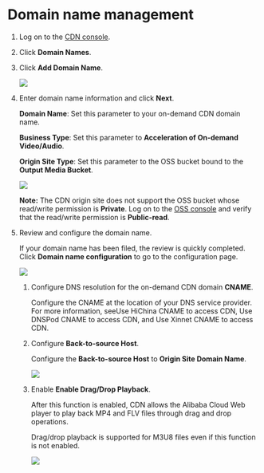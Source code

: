 # Domain name management

1.  Log on to the [CDN console](https://cdn.console.aliyun.com/?spm=5176.2020520001.0.0.mRqBX8#/).
2.  Click **Domain Names**.
3.  Click **Add Domain Name**.

    ![](https://static-aliyun-doc.oss-accelerate.aliyuncs.com/assets/img/11359/15392613809992_en-US.png)

4.  Enter domain name information and click **Next**.

    **Domain Name**: Set this parameter to your on-demand CDN domain name.

    **Business Type**: Set this parameter to **Acceleration of On-demand Video/Audio**.

    **Origin Site Type**: Set this parameter to the OSS bucket bound to the **Output Media Bucket**.

    ![](https://static-aliyun-doc.oss-accelerate.aliyuncs.com/assets/img/11359/15392613789997_en-US.png)

    **Note:** The CDN origin site does not support the OSS bucket whose read/write permission is **Private**. Log on to the [OSS console](https://oss.console.aliyun.com/overview?spm=a2c4g.11186623.2.8.1782416e7b8XSf) and verify that the read/write permission is **Public-read**.

5.  Review and configure the domain name.

    If your domain name has been filed, the review is quickly completed. Click **Domain name configuration** to go to the configuration page.

    ![](https://static-aliyun-doc.oss-accelerate.aliyuncs.com/assets/img/11359/15392613809994_en-US.png)

    1.  Configure DNS resolution for the on-demand CDN domain **CNAME**.

        Configure the CNAME at the location of your DNS service provider. For more information, seeUse HiChina CNAME to access CDN, Use DNSPod CNAME to access CDN, and Use Xinnet CNAME to access CDN.

    2.  Configure **Back-to-source Host**.

        Configure the **Back-to-source Host** to **Origin Site Domain Name**.

        ![](https://static-aliyun-doc.oss-accelerate.aliyuncs.com/assets/img/11359/15392613809995_en-US.png)

    3.  Enable **Enable Drag/Drop Playback**.

        After this function is enabled, CDN allows the Alibaba Cloud Web player to play back MP4 and FLV files through drag and drop operations.

        Drag/drop playback is supported for M3U8 files even if this function is not enabled.

        ![](https://static-aliyun-doc.oss-accelerate.aliyuncs.com/assets/img/11359/15392613809996_en-US.png)


